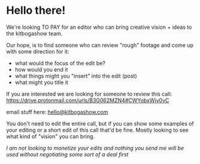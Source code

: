 # Hello there! 
We're looking TO PAY for an editor who can bring creative vision + ideas to the kitbogashow team. 

Our hope, is to find someone who can review "rough" footage and come up with some direction for it:
- what would the focus of the edit be?
- how would you end it
- what things might you "insert" into the edit (post)
- what might you title it

If you are interested we are looking for someone to review this call:
https://drive.protonmail.com/urls/B3G062MZN4#CWYobxWiv0vC

email stuff here:
hello@kitbogashow.com 

You don't need to edit the entire call, but if you can show some examples of your editing or a short edit of this call that'd be fine. 
Mostly looking to see what kind of "vision" you can bring. 


*I am not looking to monetize your edits and nothing you send me will be used without negotiating some sort of a deal first*
